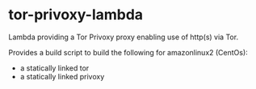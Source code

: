 # tor-privoxy-lambda

Lambda providing a Tor Privoxy proxy enabling use of http(s) via Tor.

Provides a build script to build the following for amazonlinux2 (CentOs):
* a statically linked tor 
* a statically linked privoxy
